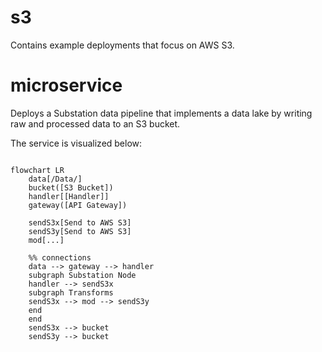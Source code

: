 # s3

Contains example deployments that focus on AWS S3.

# microservice

Deploys a Substation data pipeline that implements a data lake by writing raw and processed data to an S3 bucket.

The service is visualized below:
```mermaid

flowchart LR
    data[/Data/]
    bucket([S3 Bucket])
    handler[[Handler]]
    gateway([API Gateway])

    sendS3x[Send to AWS S3]
    sendS3y[Send to AWS S3]
    mod[...]

    %% connections
    data --> gateway --> handler
    subgraph Substation Node
    handler --> sendS3x
    subgraph Transforms
    sendS3x --> mod --> sendS3y
    end
    end
    sendS3x --> bucket
    sendS3y --> bucket
```
